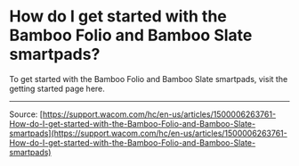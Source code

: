 # How do I get started with the Bamboo Folio and Bamboo Slate smartpads?

To get started with the Bamboo Folio and Bamboo Slate smartpads, visit the getting started page here.

---
Source: [https://support.wacom.com/hc/en-us/articles/1500006263761-How-do-I-get-started-with-the-Bamboo-Folio-and-Bamboo-Slate-smartpads](https://support.wacom.com/hc/en-us/articles/1500006263761-How-do-I-get-started-with-the-Bamboo-Folio-and-Bamboo-Slate-smartpads)
